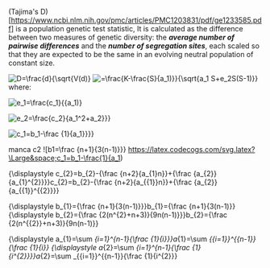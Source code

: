 (Tajima's D)[https://www.ncbi.nlm.nih.gov/pmc/articles/PMC1203831/pdf/ge1233585.pdf] is a population genetic test statistic, 
It is calculated as the difference between two measures of genetic diversity: the ***average number of pairwise differences*** and the ***number of segregation sites***, each scaled so that they are expected to be the same in an evolving neutral population of constant size. 

![D=\frac{d}{\sqrt{V(d)}](https://latex.codecogs.com/svg.latex?\Large&space;D=\frac{d}{\sqrt{V(d)})
![=\frac{K-\frac{S}{a_1)}}{\sqrt{a_1 S+e_2S(S-1)}}](https://latex.codecogs.com/svg.latex?\Large&space;=\frac{K-\frac{S}{a_1}}{\sqrt{e_1S+e_2S(S-1)}}) 
where:

![e_1=\frac{c_1}{{a_1)}](https://latex.codecogs.com/svg.latex?\Large&space;e_1=\frac{c_1}{{a_1)

![e_2=\frac{c_2}{a_1^2+a_2}}}](https://latex.codecogs.com/svg.latex?\Large&space;e_2=\frac{c_2}{a_1^2+a_2)

![c_1=b_1-\frac {1}{a_1}}}}](https://latex.codecogs.com/svg.latex?\Large&space;c_1=b_1-\frac{1}{a_1)

manca c2
![b1=\frac {n+1}{3(n-1)}}}
https://latex.codecogs.com/svg.latex?\Large&space;c_1=b_1-\frac{1}{a_1)	


{\displaystyle c_{2}=b_{2}-{\frac {n+2}{a_{1}n}}+{\frac {a_{2}}{a_{1}^{2}}}}c_{2}=b_{2}-{\frac  {n+2}{a_{{1}}n}}+{\frac  {a_{2}}{a_{{1}}^{{2}}}}

{\displaystyle b_{1}={\frac {n+1}{3(n-1)}}}b_{1}={\frac  {n+1}{3(n-1)}}	{\displaystyle b_{2}={\frac {2(n^{2}+n+3)}{9n(n-1)}}}b_{2}={\frac  {2(n^{{2}}+n+3)}{9n(n-1)}}

{\displaystyle a_{1}=\sum _{i=1}^{n-1}{\frac {1}{i}}}a_{1}=\sum _{{i=1}}^{{n-1}}{\frac  {1}{i}}	{\displaystyle a_{2}=\sum _{i=1}^{n-1}{\frac {1}{i^{2}}}}a_{2}=\sum _{{i=1}}^{{n-1}}{\frac  {1}{i^{2}}}
